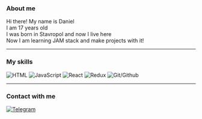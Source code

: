 ### About me

Hi there! My name is Daniel</br>
I am 17 years old</br>
I was born in Stavropol and now I live here</br>
Now I am learning JAM stack and make projects with it!</br>

---
### My skills

![HTML](https://img.shields.io/static/v1?style=for-the-badge&logo=html5&label=&message=layout&color=333333)
![JavaScript](https://img.shields.io/static/v1?style=for-the-badge&logo=javascript&label=&message=JAVASCRIPT&color=333333)
![React](https://img.shields.io/static/v1?style=for-the-badge&logo=react&label=&message=REACT&color=333333)
![Redux](https://img.shields.io/static/v1?style=for-the-badge&logo=redux&label=&message=REDUX&color=333333)
![Git/Github](https://img.shields.io/static/v1?style=for-the-badge&logo=github&label=&message=GIT/GITHUB&color=333333)

---
### Contact with me

[![Telegram](https://img.shields.io/static/v1?style=for-the-badge&logo=telegram&label=&message=TELEGRAM&color=333333)](https://t.me/LordBehemoth)
